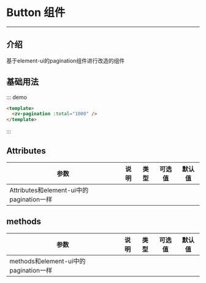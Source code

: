 # Button 组件

<!-- {.md} -->

---

<!-- {.md} -->

## 介绍

<!-- {.md} -->

基于element-ui的pagination组件进行改造的组件

<!-- {.md} -->

## 基础用法

<!-- {.md} -->
<pagination-demo></pagination-demo>

::: demo

```html
<template>
  <zv-pagination :total="1000" />
</template>
```
:::

## Attributes

<!-- {.md} -->

| 参数      | 说明                                   | 类型     | 可选值 | 默认值    |
| --------- | -------------------------------------- | -------- | ------ | --------- |
| Attributes和element-ui中的pagination一样 |

## methods

<!-- {.md} -->

| 参数      | 说明                                   | 类型     | 可选值 | 默认值    |
| --------- | -------------------------------------- | -------- | ------ | --------- |
| methods和element-ui中的pagination一样 |
